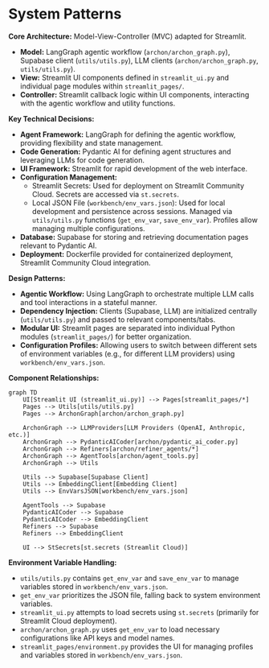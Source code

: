 # System Patterns

**Core Architecture:** Model-View-Controller (MVC) adapted for Streamlit.
-   **Model:** LangGraph agentic workflow (`archon/archon_graph.py`), Supabase client (`utils/utils.py`), LLM clients (`archon/archon_graph.py`, `utils/utils.py`).
-   **View:** Streamlit UI components defined in `streamlit_ui.py` and individual page modules within `streamlit_pages/`.
-   **Controller:** Streamlit callback logic within UI components, interacting with the agentic workflow and utility functions.

**Key Technical Decisions:**
-   **Agent Framework:** LangGraph for defining the agentic workflow, providing flexibility and state management.
-   **Code Generation:** Pydantic AI for defining agent structures and leveraging LLMs for code generation.
-   **UI Framework:** Streamlit for rapid development of the web interface.
-   **Configuration Management:**
    -   Streamlit Secrets: Used for deployment on Streamlit Community Cloud. Secrets are accessed via `st.secrets`.
    -   Local JSON File (`workbench/env_vars.json`): Used for local development and persistence across sessions. Managed via `utils/utils.py` functions (`get_env_var`, `save_env_var`). Profiles allow managing multiple configurations.
-   **Database:** Supabase for storing and retrieving documentation pages relevant to Pydantic AI.
-   **Deployment:** Dockerfile provided for containerized deployment, Streamlit Community Cloud integration.

**Design Patterns:**
-   **Agentic Workflow:** Using LangGraph to orchestrate multiple LLM calls and tool interactions in a stateful manner.
-   **Dependency Injection:** Clients (Supabase, LLM) are initialized centrally (`utils/utils.py`) and passed to relevant components/tabs.
-   **Modular UI:** Streamlit pages are separated into individual Python modules (`streamlit_pages/`) for better organization.
-   **Configuration Profiles:** Allowing users to switch between different sets of environment variables (e.g., for different LLM providers) using `workbench/env_vars.json`.

**Component Relationships:**
```mermaid
graph TD
    UI[Streamlit UI (streamlit_ui.py)] --> Pages[streamlit_pages/*]
    Pages --> Utils[utils/utils.py]
    Pages --> ArchonGraph[archon/archon_graph.py]

    ArchonGraph --> LLMProviders[LLM Providers (OpenAI, Anthropic, etc.)]
    ArchonGraph --> PydanticAICoder[archon/pydantic_ai_coder.py]
    ArchonGraph --> Refiners[archon/refiner_agents/*]
    ArchonGraph --> AgentTools[archon/agent_tools.py]
    ArchonGraph --> Utils

    Utils --> Supabase[Supabase Client]
    Utils --> EmbeddingClient[Embedding Client]
    Utils --> EnvVarsJSON[workbench/env_vars.json]

    AgentTools --> Supabase
    PydanticAICoder --> Supabase
    PydanticAICoder --> EmbeddingClient
    Refiners --> Supabase
    Refiners --> EmbeddingClient

    UI --> StSecrets[st.secrets (Streamlit Cloud)]
```

**Environment Variable Handling:**
-   `utils/utils.py` contains `get_env_var` and `save_env_var` to manage variables stored in `workbench/env_vars.json`.
-   `get_env_var` prioritizes the JSON file, falling back to system environment variables.
-   `streamlit_ui.py` attempts to load secrets using `st.secrets` (primarily for Streamlit Cloud deployment).
-   `archon/archon_graph.py` uses `get_env_var` to load necessary configurations like API keys and model names.
-   `streamlit_pages/environment.py` provides the UI for managing profiles and variables stored in `workbench/env_vars.json`.

